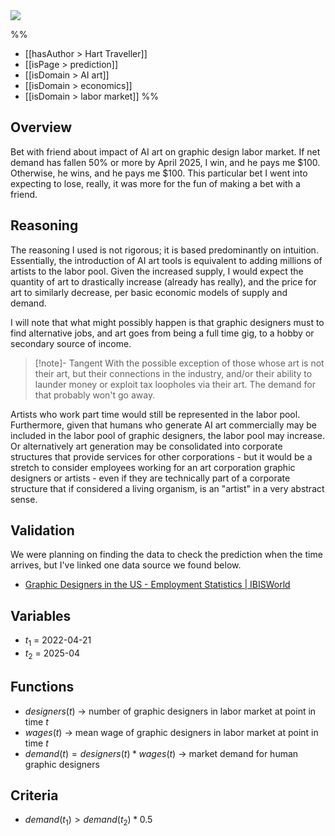 <img src="https://i.redd.it/hm1bnkw3u9la1.jpg" class="header-image">

%%
- [[hasAuthor > Hart Traveller]]
- [[isPage > prediction]]
- [[isDomain > AI art]]
- [[isDomain > economics]]
- [[isDomain > labor market]]
%%

## Overview
Bet with friend about impact of AI art on graphic design labor market. If net demand has fallen 50% or more by April 2025, I win, and he pays me $100. Otherwise, he wins, and he pays me $100. This particular bet I went into expecting to lose, really, it was more for the fun of making a bet with a friend.

## Reasoning
The reasoning I used is not rigorous; it is based predominantly on intuition. Essentially, the introduction of AI art tools is equivalent to adding millions of artists to the labor pool. Given the increased supply, I would expect the quantity of art to drastically increase (already has really),  and the price for art to similarly decrease, per basic economic models of supply and demand.

I will note that what might possibly happen is that graphic designers must to find alternative jobs, and art goes from being a full time gig, to a hobby or secondary source of income.

> [!note]- Tangent
> With the possible exception of those whose art is not their art, but their connections in the industry, and/or their ability to launder money or exploit tax loopholes via their art. The demand for that probably won't go away.

Artists who work part time would still be represented in the labor pool. Furthermore, given that humans who generate AI art commercially may be included in the labor pool of graphic designers, the labor pool may increase. Or alternatively art generation may be consolidated into corporate structures that provide services for other corporations - but it would be a stretch to consider employees working for an art corporation graphic designers or artists - even if they are technically part of a corporate structure that if considered a living organism, is an "artist" in a very abstract sense.

## Validation
We were planning on finding the data to check the prediction when the time arrives, but I've linked one data source we found below.

- [Graphic Designers in the US - Employment Statistics | IBISWorld](https://www.ibisworld.com/industry-statistics/employment/graphic-designers-united-states/)

## Variables
- $t_1$ = 2022-04-21
- $t_2$ = 2025-04

## Functions
- $designers(t)$ -> number of graphic designers in labor market at point in time $t$
- $wages(t)$ -> mean wage of graphic designers  in labor market at point in time $t$
- $demand(t) = designers(t) * wages(t)$  -> market demand for human graphic designers 

## Criteria
- $demand(t_1) > demand(t_2) * 0.5$